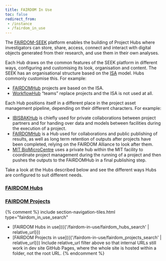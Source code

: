 ```yaml
---
title: FAIRDOM In Use
toc: false
redirect_from: 
 - /instance
 - /fairdom_in_use
---
```


The [FAIRDOM-SEEK](/fairdom-seek) platform enables the building of Project Hubs where investigators can store, share, access, connect and interact with digital objects generated from their research, and use them in their own analyses.

Each Hub draws on the common features of the SEEK platform in different ways, configuring and customising its look, organisation and content. The SEEK has an organisational structure based on the [ISA](https://isa-tools.org/format/specification.html) model. Hubs commonly customise this. For example:

- [FAIRDOMHub](/fairdomhub) projects are based on the ISA. 
- [WorkflowHub](/fairdom-in-use/workflowhub) “teams” replace projects and the ISA is not used at all.

Each Hub positions itself in a different place in the project asset management pipeline, depending on their different characters. For example:

- [IBISBAKHub](/fairdom-in-use/ibisbakhub) is chiefly used for private collaborations between project partners and for handing over data and models between facilities during the execution of a project.
- [FAIRDOMHub](/fairdomhub) is a Hub used for collaborations and public publishing of results, as well as long term retention of outputs after projects have been completed, relying on the FAIRDOM Alliance to look after them. 
- [MIT  BioMicroCentre](https://openwetware.org/wiki/BioMicroCenter) uses a private hub within the MIT facility to coordinate project management during the running of a project and then pushes the outputs to the FAIRDOMHub in a final publishing step.

Take a look at the Hubs described below and see the different ways Hubs are configured to suit different needs.

<div class="row navigation-tiles">
    <div class="col" >
        <div class="card">
            <div class="card-header">
                <a class="stretched-link" aria-label="Go to the FAIRDOM Hubs page" href="/fairdom-in-use/fairdom_hubs_search">
                    <h3 class="card-title m-0">FAIRDOM Hubs</h3>
                </a>
            </div>
        </div>
    </div>
    <div class="col" >
        <div class="card">
            <div class="card-header">
                <a class="stretched-link" aria-label="Go to the FAIRDOM Projects page" href="/fairdom-in-use/fairdom_projects_search">
                    <h3 class="card-title m-0">FAIRDOM Projects</h3>
                </a>
            </div>
        </div>
    </div>
</div>


{% comment %} 
include section-navigation-tiles.html type="fairdom_in_use_search"

* [FAIRDOM Hubs in use]({{'/fairdom-in-use/fairdom_hubs_search' | relative_url}})
* [FAIRDOM Projects in use]({{'/fairdom-in-use/fairdom_projects_search' | relative_url}})
Include relative_url filter above so that internal URLs still work
in dev site GitHub Pages, where the whole site is hosted within a folder,
not the root URL.
{% endcomment %}